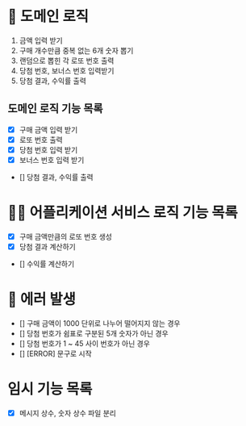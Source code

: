 # 🚀 도메인 로직

1. 금액 입력 받기
2. 구매 개수만큼 중복 없는 6개 숫자 뽑기
3. 랜덤으로 뽑힌 각 로또 번호 출력
4. 당첨 번호, 보너스 번호 입력받기
5. 당첨 결과, 수익률 출력

## 도메인 로직 기능 목록

- [x] 구매 금액 입력 받기
- [x] 로또 번호 출력
- [x] 당첨 번호 입력 받기
- [x] 보너스 번호 입력 받기
- [] 당첨 결과, 수익률 출력

# 🧑‍💻 어플리케이션 서비스 로직 기능 목록

- [x] 구매 금액만큼의 로또 번호 생성
- [x] 당첨 결과 계산하기
- [] 수익률 계산하기

# 🚫 에러 발생

- [] 구매 금액이 1000 단위로 나누어 떨어지지 않는 경우
- [] 당첨 번호가 쉼표로 구분된 5개 숫자가 아닌 경우
- [] 당첨 번호가 1 ~ 45 사이 번호가 아닌 경우
- [] [ERROR] 문구로 시작

# 임시 기능 목록

- [x] 메시지 상수, 숫자 상수 파일 분리
